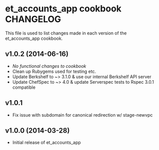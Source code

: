 et_accounts_app cookbook CHANGELOG
============================
This file is used to list changes made in each version of the et_accounts_app cookbook.

v1.0.2 (2014-06-16)
-------------------

* _No functional changes to cookbook_
* Clean up Rubygems used for testing etc.
* Update Berkshelf to ~> 3.1.0 & use our internal Berkshelf API server
* Update ChefSpec to ~> 4.0 & update Serverspec tests to Rspec 3.0.1 compatible


v1.0.1
------
- Fix issue with subdomain for canonical redirection w/ stage-newvpc

v1.0.0 (2014-03-28)
-------------------
- Initial release of et_accounts_app
